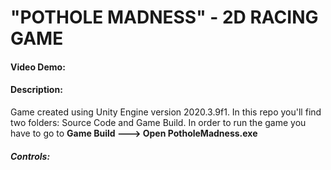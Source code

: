 # "POTHOLE MADNESS" - 2D RACING GAME
#### Video Demo:  <URL HERE>
#### Description:
  Game created using Unity Engine version 2020.3.9f1.
  In this repo you'll find two folders:
  Source Code and Game Build.
  In order to run the game you have to go to **Game Build ---> Open PotholeMadness.exe**
  ##### Controls:
